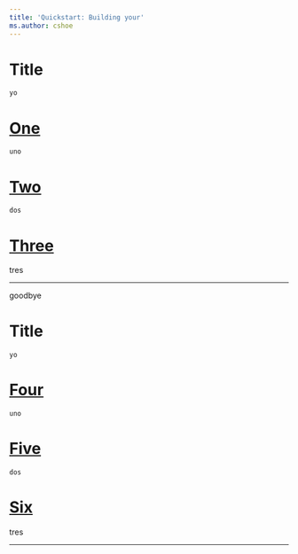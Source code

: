 ```yaml
---
title: 'Quickstart: Building your'
ms.author: cshoe
---
```


# Title

    yo

# [One](#tab/one)

    uno

# [Two](#tab/two)

    dos

# [Three](#tab/three)

tres

---

goodbye

# Title

    yo

# [Four](#tab/four)

    uno

# [Five](#tab/five)

    dos

# [Six](#tab/six)

tres

---
